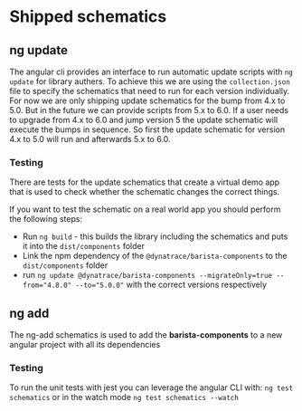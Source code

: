 # Shipped schematics

## ng update

The angular cli provides an interface to run automatic update scripts with
`ng update` for library authers. To achieve this we are using the
`collection.json` file to specify the schematics that need to run for each
version individually. For now we are only shipping update schematics for the
bump from 4.x to 5.0. But in the future we can provide scripts from 5.x to 6.0.
If a user needs to upgrade from 4.x to 6.0 and jump version 5 the update
schematic will execute the bumps in sequence. So first the update schematic for
version 4.x to 5.0 will run and afterwards 5.x to 6.0.

### Testing

There are tests for the update schematics that create a virtual demo app that is
used to check whether the schematic changes the correct things.

If you want to test the schematic on a real world app you should perform the
following steps:

- Run `ng build` - this builds the library including the schematics and puts it
  into the `dist/components` folder
- Link the npm dependency of the `@dynatrace/barista-components` to the
  `dist/components` folder
- run
  `ng update @dynatrace/barista-components --migrateOnly=true --from="4.8.0" --to="5.0.0"`
  with the correct versions respectively

## ng add

The ng-add schematics is used to add the **barista-components** to a new angular
project with all its dependencies

### Testing

To run the unit tests with jest you can leverage the angular CLI with:
`ng test schematics` or in the watch mode `ng test schematics --watch`
